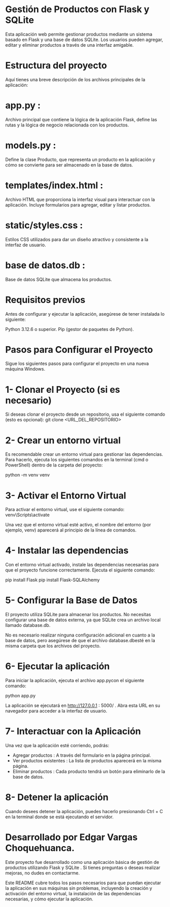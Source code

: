 # Gestión de Productos con Flask y SQLite
Esta aplicación web permite gestionar productos mediante un sistema basado en Flask y una base de datos SQLite. Los usuarios pueden agregar, editar y eliminar productos a través de una interfaz amigable.

# Estructura del proyecto
Aquí tienes una breve descripción de los archivos principales de la aplicación:

# app.py :
Archivo principal que contiene la lógica de la aplicación Flask, define las rutas y la lógica de negocio relacionada con los productos.

# models.py :
Define la clase Producto, que representa un producto en la aplicación y cómo se convierte para ser almacenado en la base de datos.

# templates/index.html :
Archivo HTML que proporciona la interfaz visual para interactuar con la aplicación. Incluye formularios para agregar, editar y listar productos.

# static/styles.css :
Estilos CSS utilizados para dar un diseño atractivo y consistente a la interfaz de usuario.

# base de datos.db :
Base de datos SQLite que almacena los productos.


# Requisitos previos

Antes de configurar y ejecutar la aplicación, asegúrese de tener instalada lo siguiente:

Python 3.12.6 o superior.
Pip (gestor de paquetes de Python).

# Pasos para Configurar el Proyecto

Sigue los siguientes pasos para configurar el proyecto en una nueva máquina Windows.

# 1- Clonar el Proyecto (si es necesario)
Si deseas clonar el proyecto desde un repositorio, usa el siguiente comando (esto es opcional):
git clone <URL_DEL_REPOSITORIO>

# 2-  Crear un entorno virtual
Es recomendable crear un entorno virtual para gestionar las dependencias. Para hacerlo, ejecuta los siguientes comandos en la terminal (cmd o PowerShell) dentro de la carpeta del proyecto:

python -m venv venv

# 3- Activar el Entorno Virtual
Para activar el entorno virtual, use el siguiente comando:
venv\Scripts\activate

Una vez que el entorno virtual esté activo, el nombre del entorno (por ejemplo, venv) aparecerá al principio de la línea de comandos.

# 4-  Instalar las dependencias
Con el entorno virtual activado, instale las dependencias necesarias para que el proyecto funcione correctamente. Ejecuta el siguiente comando:

pip install Flask
pip install Flask-SQLAlchemy

# 5- Configurar la Base de Datos
El proyecto utiliza SQLite para almacenar los productos. No necesitas configurar una base de datos externa, ya que SQLite crea un archivo local llamado database.db.

No es necesario realizar ninguna configuración adicional en cuanto a la base de datos, pero asegúrese de que el archivo database.dbesté en la misma carpeta que los archivos del proyecto.

# 6-  Ejecutar la aplicación
Para iniciar la aplicación, ejecuta el archivo app.pycon el siguiente comando:

python app.py

La aplicación se ejecutará en http://127.0.0.1 : 5000/ . Abra esta URL en su navegador para acceder a la interfaz de usuario.

# 7- Interactuar con la Aplicación
Una vez que la aplicación esté corriendo, podrás:

* Agregar productos : A través del formulario en la página principal.
* Ver productos existentes : La lista de productos aparecerá en la misma página.
* Eliminar productos : Cada producto tendrá un botón para eliminarlo de la base de datos.

# 8-  Detener la aplicación
Cuando desees detener la aplicación, puedes hacerlo presionando Ctrl + C en la terminal donde se está ejecutando el servidor.




# Desarrollado por Edgar Vargas Choquehuanca.
Este proyecto fue desarrollado como una aplicación básica de gestión de productos utilizando Flask y SQLite . Si tienes preguntas o deseas realizar mejoras, no dudes en contactarme.

Este README cubre todos los pasos necesarios para que puedan ejecutar la aplicación en sus máquinas sin problemas, incluyendo la creación y activación del entorno virtual, la instalación de las dependencias necesarias, y cómo ejecutar la aplicación.




